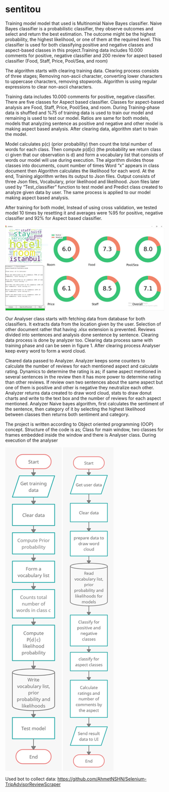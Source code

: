 # sentitou
Training model model that used is Multinomial Naive Bayes classifier. Naive Bayes classifier is a probabilistic classifier, they observe outcomes and select and return the best estimation. The outcome might be the highest probability, the highest likelihood, or one of them at the required level. This classifier is used for both classifying positive and negative classes and aspect-based classes in this project.Training data includes 10.000 comments for positive, negative classifier and 200 review for aspect based classifier (Food, Staff, Price, Pool/Sea, and room)

The algorithm starts with clearing training data. Clearing process consists of three stages; Removing non-ascii character, converting lower characters to uppercase characters, removing stopwords. Algorithm is using regular expressions to clear non-ascii characters.

Training data includes 10.000 comments for positive, negative classifier. There are five classes for Aspect based classifier. Classes for aspect-based analysis are Food, Staff, Price, Pool/Sea, and room. During Training-phase data is shuffled and %75 of training data is used to train our model and remaining is used to test our model. Ratios are same for both models, models that analyzing sentence as positive and negative and other model is making aspect based analysis. After clearing data, algorithm start to train the model.

Model calculates p(c) (prior probability) then count the total number of words for each class. Then compute p(d|c) (the probability we return class ci given that our observation is d) and form a vocabulary list that consists of words our model will use during execution.  The algorithm divides those classes into documents, count number of times Word “x” appears in class document then Algorithm calculates the likelihood for each word.  At the end, Training algorithm writes its output to Json files.  Output consists of three Json files, Vocabulary, prior likelihood and likelihood. Json files later used by “Test_classifier” function to test model and Predict class created to analyze given data by user. The same process is applied to our model making aspect based analysis.

After training for both model, Instead of using cross validation, we tested model 10 times by resetting it and averages were %95 for positive, negative classifier and 92% for Aspect based classifier.





![alt text](https://github.com/AhmetNSHN/sentitou/blob/master/UI.jpeg)





Our Analyser class starts with fetching data from database for both classifiers. It extracts data from the location given by the user. Selection of other document rather that having .xlsx extension is prevented. Reviews divided into sentences and analysis done sentence by sentence. Clearing data process is done by analyzer too. Clearing data process same with training phase and can be seen in figure 1. After clearing process Analyser keep every word to form a word cloud. 

Cleared data passed to Analyzer. Analyzer keeps some counters to calculate the number of reviews for each mentioned aspect and calculate rating. Dynamics to determine the rating is as; if same aspect mentioned in several sentences in the review then it has more power to determine rating than other reviews. If review own two sentences about the same aspect but one of them is positive and other is negative they neutralize each other. Analyzer returns data created to draw word cloud, stats to draw donut charts and write to the text box and the number of reviews for each aspect mentioned.
Analyzer Naive bayes algorithm, first calculates the sentiment of the sentence, then category of it by selecting the highest likelihood between classes then returns both sentiment and category.

The project is written according to Object oriented programming (OOP) concept. Structure of the code is as; Class for main window, two classes for frames embedded inside the window and there is Analyser class. During execution of the analyser

![alt text](https://github.com/AhmetNSHN/sentitou/blob/master/flowchart%20Training.jpeg) ![alt text](https://github.com/AhmetNSHN/sentitou/blob/master/flowchart%20analysing.jpeg)





Used bot to collect data: https://github.com/AhmetNSHN/Selenium-TripAdvisorReviewScraper
















